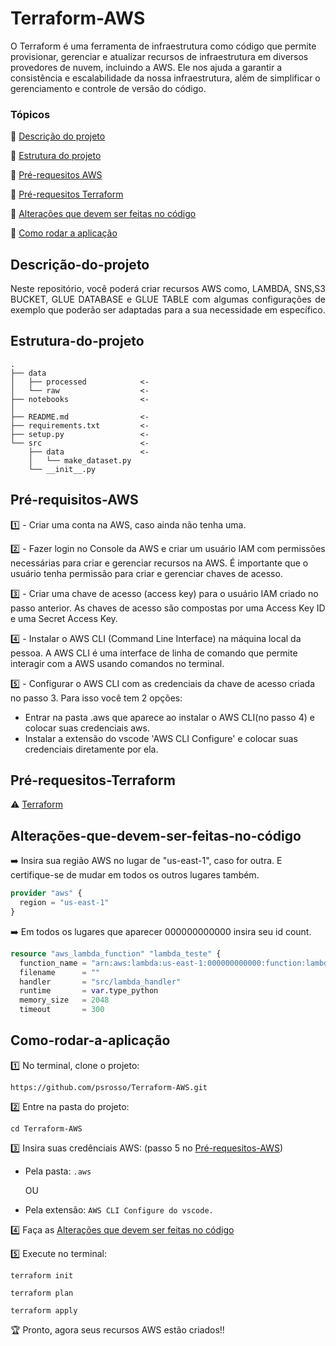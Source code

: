 # Terraform-AWS
O Terraform é uma ferramenta de infraestrutura como código que permite provisionar, gerenciar e atualizar recursos de infraestrutura em diversos provedores de nuvem, incluindo a AWS.
Ele nos ajuda a garantir a consistência e escalabilidade da nossa infraestrutura, além de simplificar o gerenciamento e controle de versão do código.

### Tópicos 

:small_blue_diamond: [Descrição do projeto](#descrição-do-projeto)

:small_blue_diamond: [Estrutura do projeto](#estrutura-do-projeto)

:small_blue_diamond: [Pré-requesitos AWS](#Pré-requisitos-AWS)

:small_blue_diamond: [Pré-requesitos Terraform](#Pré-requesitos-Terraform)

:small_blue_diamond: [Alterações que devem ser feitas no código](#Alterações-que-devem-ser-feitas-no-código)

:small_blue_diamond: [Como rodar a aplicação](#como-rodar-a-aplicação)


## Descrição-do-projeto
<p align="justify">
Neste repositório, você poderá criar recursos AWS como, LAMBDA, SNS,S3 BUCKET, GLUE DATABASE e GLUE TABLE com algumas configurações de exemplo que poderão ser adaptadas para a sua necessidade em específico. 
</p>

## Estrutura-do-projeto

```
.
├── data
│   ├── processed            <-  
│   └── raw                  <-  
├── notebooks                <-  
│                                
├── README.md                <- 
├── requirements.txt         <-  
├── setup.py                 <-  
└── src                      <-  
    ├── data                 <-  
    │   └── make_dataset.py
    └── __init__.py
```


## Pré-requisitos-AWS

1️⃣ - Criar uma conta na AWS, caso ainda não tenha uma.

2️⃣ - Fazer login no Console da AWS e criar um usuário IAM com permissões necessárias para criar e gerenciar recursos na AWS. É importante que o usuário tenha permissão para criar e gerenciar chaves de acesso.

3️⃣ - Criar uma chave de acesso (access key) para o usuário IAM criado no passo anterior. As chaves de acesso são compostas por uma Access Key ID e uma Secret Access Key.

4️⃣ - Instalar o AWS CLI (Command Line Interface) na máquina local da pessoa. A AWS CLI é uma interface de linha de comando que permite interagir com a AWS usando comandos no terminal.

5️⃣ - Configurar o AWS CLI com as credenciais da chave de acesso criada no passo 3. Para isso você tem 2 opções: 
   - Entrar na pasta .aws que aparece ao instalar o AWS CLI(no passo 4) e colocar suas credenciais aws. 
   - Instalar a extensão do vscode 'AWS CLI Configure' e colocar suas credenciais diretamente por ela.

## Pré-requesitos-Terraform

:warning: [Terraform](https://www.terraform.io/downloads.html)

## Alterações-que-devem-ser-feitas-no-código

➡️ Insira sua região AWS no lugar de "us-east-1", caso for outra. E certifique-se de mudar em todos os outros lugares também.
```Terraform
provider "aws" {
  region = "us-east-1"
}
```

➡️ Em todos os lugares que aparecer 000000000000 insira seu id count.
```Terraform
resource "aws_lambda_function" "lambda_teste" {
  function_name = "arn:aws:lambda:us-east-1:000000000000:function:lambda-teste"
  filename      = ""
  handler       = "src/lambda_handler"
  runtime       = var.type_python
  memory_size   = 2048
  timeout       = 300
```



## Como-rodar-a-aplicação

1️⃣ No terminal, clone o projeto: 

```
https://github.com/psrosso/Terraform-AWS.git
```

2️⃣ Entre na pasta do projeto:  

```
cd Terraform-AWS
```

3️⃣ Insira suas credênciais AWS: (passo 5 no [Pré-requesitos-AWS](#Pré-requisitos-AWS))


- Pela pasta: 
``.aws``

  OU
- Pela extensão:
``AWS CLI Configure do vscode.``

4️⃣ Faça as [Alterações que devem ser feitas no código](#Alterações-que-devem-ser-feitas-no-código)

5️⃣ Execute no terminal: 

``
terraform init
``

``
terraform plan
``

``
terraform apply
``

:trophy: Pronto, agora seus recursos AWS estão criados!! 

